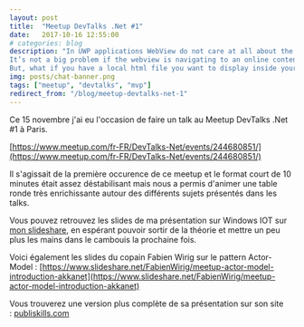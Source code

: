 ```yaml
---
layout: post
title:  "Meetup DevTalks .Net #1"
date:   2017-10-16 12:55:00
# categories: blog
description: "In UWP applications WebView do not care at all about the requested theme you set.
It’s not a big problem if the webview is navigating to an online content because this content will probably set a specific design for the background, fonts, etc.
But, what if you have a local html file you want to display inside your app ?"
img: posts/chat-banner.png
tags: ["meetup", "devtalks", "mvp"]
redirect_from: "/blog/meetup-devtalks-net-1"
---
```


Ce 15 novembre j'ai eu l'occasion de faire un talk au Meetup DevTalks .Net #1 à Paris.

[https://www.meetup.com/fr-FR/DevTalks-Net/events/244680851/](https://www.meetup.com/fr-FR/DevTalks-Net/events/244680851/)

Il s'agissait de la première occurence de ce meetup et le format court de 10 minutes était assez déstabilisant mais nous a permis d'animer une table ronde très enrichissante autour des différents sujets présentés dans les talks.

Vous pouvez retrouvez les slides de ma présentation sur Windows IOT sur [mon slideshare](https://fr.slideshare.net/MichalFERY/windows-iot-core-82586679/MichalFERY/windows-iot-core-82586679), en espérant pouvoir sortir de la théorie et mettre un peu plus les mains dans le cambouis la prochaine fois.

Voici également les slides du copain Fabien Wirig sur le pattern Actor-Model : [https://www.slideshare.net/FabienWirig/meetup-actor-model-introduction-akkanet](https://www.slideshare.net/FabienWirig/meetup-actor-model-introduction-akkanet)

Vous trouverez une version plus complète de sa présentation sur son site : [publiskills.com](http://publiskills.com)